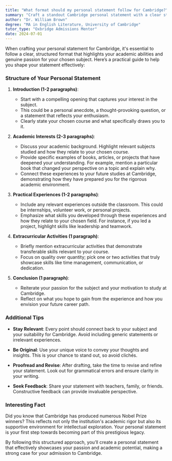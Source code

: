```yaml
---
title: "What format should my personal statement follow for Cambridge?"
summary: "Craft a standout Cambridge personal statement with a clear structure highlighting your passion, academic background, and relevant experiences for admission success."
author: "Dr. William Brown"
degree: "MA in English Literature, University of Cambridge"
tutor_type: "Oxbridge Admissions Mentor"
date: 2024-07-01
---
```


When crafting your personal statement for Cambridge, it's essential to follow a clear, structured format that highlights your academic abilities and genuine passion for your chosen subject. Here’s a practical guide to help you shape your statement effectively:

### Structure of Your Personal Statement

1. **Introduction (1-2 paragraphs)**:
   - Start with a compelling opening that captures your interest in the subject. 
   - This could be a personal anecdote, a thought-provoking question, or a statement that reflects your enthusiasm.
   - Clearly state your chosen course and what specifically draws you to it.

2. **Academic Interests (2-3 paragraphs)**:
   - Discuss your academic background. Highlight relevant subjects studied and how they relate to your chosen course.
   - Provide specific examples of books, articles, or projects that have deepened your understanding. For example, mention a particular book that changed your perspective on a topic and explain why.
   - Connect these experiences to your future studies at Cambridge, demonstrating how they have prepared you for the rigorous academic environment.

3. **Practical Experiences (1-2 paragraphs)**:
   - Include any relevant experiences outside the classroom. This could be internships, volunteer work, or personal projects. 
   - Emphasize what skills you developed through these experiences and how they relate to your chosen field. For instance, if you led a project, highlight skills like leadership and teamwork.

4. **Extracurricular Activities (1 paragraph)**:
   - Briefly mention extracurricular activities that demonstrate transferable skills relevant to your course. 
   - Focus on quality over quantity; pick one or two activities that truly showcase skills like time management, communication, or dedication.

5. **Conclusion (1 paragraph)**:
   - Reiterate your passion for the subject and your motivation to study at Cambridge.
   - Reflect on what you hope to gain from the experience and how you envision your future career path.

### Additional Tips

- **Stay Relevant**: Every point should connect back to your subject and your suitability for Cambridge. Avoid including generic statements or irrelevant experiences.
  
- **Be Original**: Use your unique voice to convey your thoughts and insights. This is your chance to stand out, so avoid clichés.

- **Proofread and Revise**: After drafting, take the time to revise and refine your statement. Look out for grammatical errors and ensure clarity in your writing.

- **Seek Feedback**: Share your statement with teachers, family, or friends. Constructive feedback can provide invaluable perspective.

### Interesting Fact

Did you know that Cambridge has produced numerous Nobel Prize winners? This reflects not only the institution's academic rigor but also its supportive environment for intellectual exploration. Your personal statement is your first step towards becoming part of this prestigious legacy.

By following this structured approach, you’ll create a personal statement that effectively showcases your passion and academic potential, making a strong case for your admission to Cambridge.
    